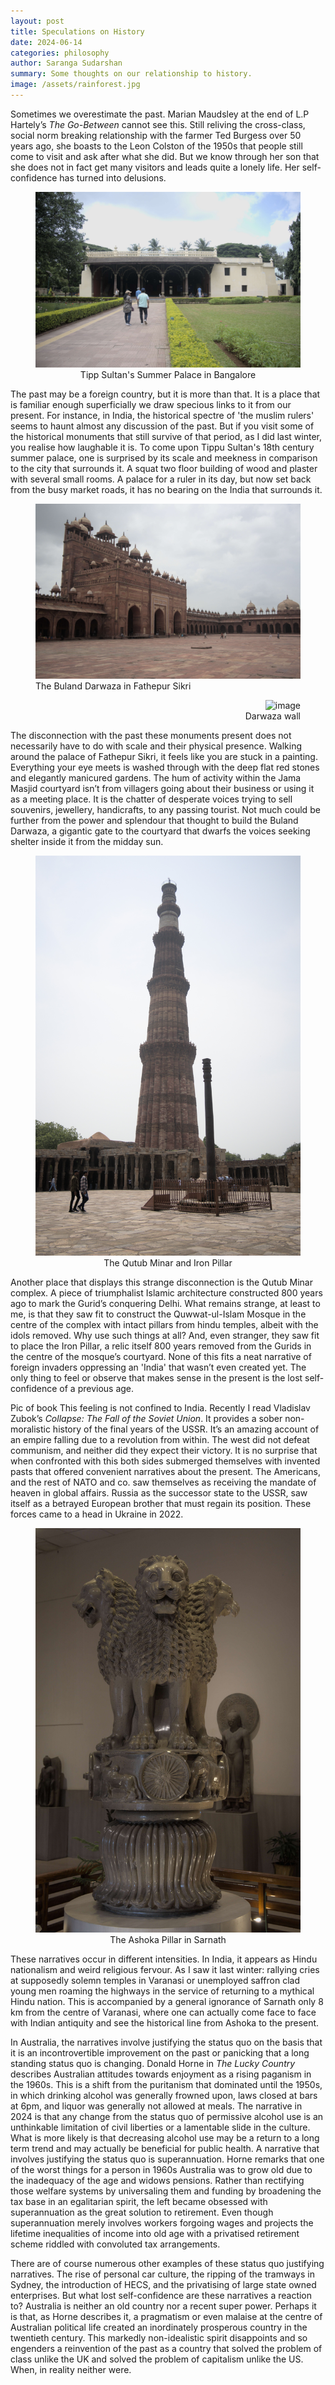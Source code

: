 ```yaml
---
layout: post
title: Speculations on History
date: 2024-06-14
categories: philosophy
author: Saranga Sudarshan
summary: Some thoughts on our relationship to history.
image: /assets/rainforest.jpg
---
```

Sometimes we overestimate the past. Marian Maudsley at the end of L.P Hartely’s *The Go-Between* cannot see this. Still reliving the cross-class, social norm breaking relationship with the farmer Ted Burgess over 50 years ago, she boasts to the Leon Colston of the 1950s that people still come to visit and ask after what she did. But we know through her son that she does not in fact get many visitors and leads quite a lonely life. Her self-confidence has turned into delusions.

<figure style="text-align:center;">
<img src="/assets/tippupalace.jpg" alt="image"/>
<figcaption> Tipp Sultan's Summer Palace in Bangalore
</figcaption>
</figure>

The past may be a foreign country, but it is more than that. It is a place that is familiar enough superficially we draw specious links to it from our present. For instance, in India, the historical spectre of 'the muslim rulers' seems to haunt almost any discussion of the past. But if you visit some of the historical monuments that still survive of that period, as I did last winter, you realise how laughable it is. To come upon Tippu Sultan's 18th century summer palace, one is surprised by its scale and meekness in comparison to the city that surrounds it. A squat two floor building of wood and plaster with several small rooms. A palace for a ruler in its day, but now set back from the busy market roads, it has no bearing on the India that surrounds it. 

<figure style="text-align:left;">
<img src="/assets/darwaza.jpg" alt="image"/>
<figcaption> The Buland Darwaza in Fathepur Sikri
</figcaption>
</figure>
<figure style="text-align:right;">
<img src="/assets/bulanddarwaza.jpg" alt="image"/>
<figcaption> Darwaza wall
</figcaption>
</figure>

The disconnection with the past these monuments present does not necessarily have to do with scale and their physical presence. Walking around the palace of Fathepur Sikri, it feels like you are stuck in a painting. Everything your eye meets is washed through with the deep flat red stones and elegantly manicured gardens. The hum of activity within the Jama Masjid courtyard isn’t from villagers going about their business or using it as a meeting place. It is the chatter of desperate voices trying to sell souvenirs, jewellery, handicrafts, to any passing tourist. Not much could be further from the power and splendour that thought to build the Buland Darwaza, a gigantic gate to the courtyard that dwarfs the voices seeking shelter inside it from the midday sun.

<figure style="text-align:center;">
<img src="/assets/qutubminar.jpg" alt="image"/>
<figcaption> The Qutub Minar and Iron Pillar
</figcaption>
</figure>

Another place that displays this strange disconnection is the Qutub Minar complex. A piece of triumphalist Islamic architecture constructed 800 years ago to mark the Gurid’s conquering Delhi. What remains strange, at least to me, is that they saw fit to construct the Quwwat-ul-Islam Mosque in the centre of the complex with intact pillars from hindu temples, albeit with the idols removed. Why use such things at all? And, even stranger, they saw fit to place the Iron Pillar, a relic itself 800 years removed from the Gurids in the centre of the mosque’s courtyard. None of this fits a neat narrative of foreign invaders oppressing an 'India' that wasn’t even created yet. The only thing to feel or observe that makes sense in the present is the lost self-confidence of a previous age.

Pic of book
This feeling is not confined to India. Recently I read Vladislav Zubok’s *Collapse: The Fall of the Soviet Union*. It provides a sober non-moralistic history of the final years of the USSR. It’s an amazing account of an empire falling due to a revolution from within. The west did not defeat communism, and neither did they expect their victory. It is no surprise that when confronted with this both sides submerged themselves with invented pasts that offered convenient narratives about the present. The Americans, and the rest of NATO and co. saw themselves as receiving the mandate of heaven in global affairs. Russia as the successor state to the USSR, saw itself as a betrayed European brother that must regain its position. These forces came to a head in Ukraine in 2022.

<figure style="text-align:center;">
<img src="/assets/ashokapillar.jpg" alt="image"/>
<figcaption> The Ashoka Pillar in Sarnath
</figcaption>
</figure>

These narratives occur in different intensities. In India, it appears as Hindu nationalism and weird religious fervour. As I saw it last winter: rallying cries at supposedly solemn temples in Varanasi or unemployed saffron clad young men roaming the highways in the service of returning to a mythical Hindu nation. This is accompanied by a general ignorance of Sarnath only 8 km from the centre of Varanasi, where one can actually come face to face with Indian antiquity and see the historical line from Ashoka to the present.

In Australia, the narratives involve justifying the status quo on the basis that it is an incontrovertible improvement on the past or panicking that a long standing status quo is changing. Donald Horne in *The Lucky Country* describes Australian attitudes towards enjoyment as a rising paganism in the 1960s. This is a shift from the puritanism that dominated until the 1950s, in which drinking alcohol was generally frowned upon, laws closed at bars at 6pm, and liquor was generally not allowed at meals. The narrative in 2024 is that any change from the status quo of permissive alcohol use is an unthinkable limitation of civil liberties or a lamentable slide in the culture. What is more likely is that decreasing alcohol use may be a return to a long term trend and may actually be beneficial for public health. A narrative that involves justifying the status quo is superannuation. Horne remarks that one of the worst things for a person in 1960s Australia was to grow old due to the inadequacy of the age and widows pensions. Rather than rectifying those welfare systems by universaling them and funding by broadening the tax base in an egalitarian spirit, the left became obsessed with superannuation as the great solution to retirement. Even though superannuation merely involves workers forgoing wages and projects the lifetime inequalities of income into old age with a privatised retirement scheme riddled with convoluted tax arrangements.

There are of course numerous other examples of these status quo justifying narratives. The rise of personal car culture, the ripping of the tramways in Sydney, the introduction of HECS, and the privatising of large state owned enterprises. But what lost self-confidence are these narratives a reaction to? Australia is neither an old country nor a recent super power. Perhaps it is that, as Horne describes it, a pragmatism or even malaise at the centre of Australian political life created an inordinately prosperous country in the twentieth century. This markedly non-idealistic spirit disappoints and so engenders a reinvention of the past as a country that solved the problem of class unlike the UK and solved the problem of capitalism unlike the US. When, in reality neither were.